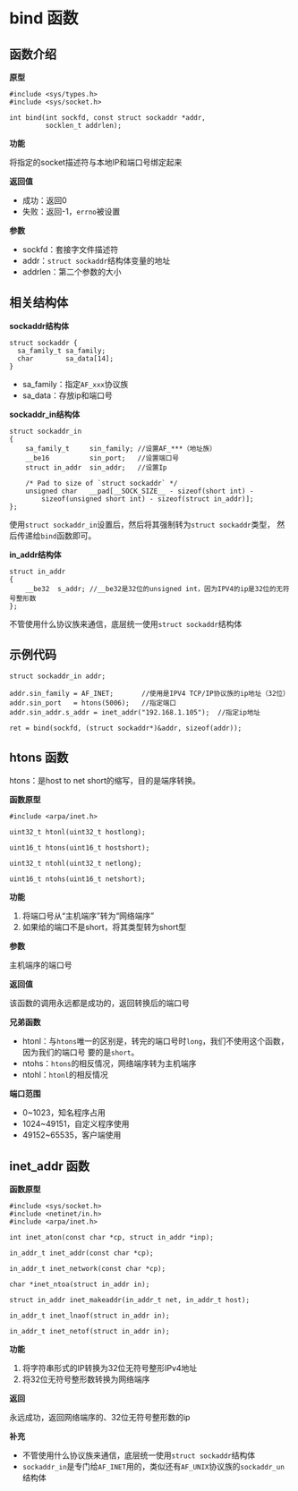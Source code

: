 # bind 函数

## 函数介绍

**原型**

```
#include <sys/types.h>  
#include <sys/socket.h>

int bind(int sockfd, const struct sockaddr *addr,
         socklen_t addrlen);
```

**功能**

将指定的socket描述符与本地IP和端口号绑定起来

**返回值**

- 成功：返回0
- 失败：返回-1，`errno`被设置

**参数**

- sockfd：套接字文件描述符
- addr：`struct sockaddr`结构体变量的地址
- addrlen：第二个参数的大小

## 相关结构体

**sockaddr结构体**

```
struct sockaddr {
  sa_family_t sa_family;
  char        sa_data[14];
}
```

- sa_family：指定`AF_xxx`协议族
- sa_data：存放ip和端口号

**sockaddr_in结构体**

```
struct sockaddr_in
{
    sa_family_t     sin_family; //设置AF_***（地址族）
    __be16          sin_port;   //设置端口号
    struct in_addr  sin_addr;   //设置Ip

    /* Pad to size of `struct sockaddr` */
    unsigned char   __pad[__SOCK_SIZE__ - sizeof(short int) -
        sizeof(unsigned short int) - sizeof(struct in_addr)];
};
```

使用`struct sockaddr_in`设置后，然后将其强制转为`struct sockaddr`类型，
然后传递给`bind`函数即可。

**in_addr结构体**

```
struct in_addr
{
    __be32  s_addr; //__be32是32位的unsigned int，因为IPV4的ip是32位的无符号整形数
};
```

不管使用什么协议族来通信，底层统一使用`struct sockaddr`结构体

## 示例代码

```
struct sockaddr_in addr;

addr.sin_family = AF_INET;       //使用是IPV4 TCP/IP协议族的ip地址（32位）
addr.sin_port   = htons(5006);   //指定端口
addr.sin_addr.s_addr = inet_addr("192.168.1.105");  //指定ip地址

ret = bind(sockfd, (struct sockaddr*)&addr, sizeof(addr));
```


## htons 函数

htons：是host to net short的缩写，目的是端序转换。

**函数原型**

```
#include <arpa/inet.h>

uint32_t htonl(uint32_t hostlong);

uint16_t htons(uint16_t hostshort);

uint32_t ntohl(uint32_t netlong);

uint16_t ntohs(uint16_t netshort);
```

**功能**

1. 将端口号从“主机端序”转为“网络端序”
2. 如果给的端口不是short，将其类型转为short型

**参数**

主机端序的端口号

**返回值**

该函数的调用永远都是成功的，返回转换后的端口号


**兄弟函数**

- htonl：与`htons`唯一的区别是，转完的端口号时`long`，我们不使用这个函数，因为我们的端口号
    要的是`short`。  
- ntohs：`htons`的相反情况，网络端序转为主机端序
- ntohl：`htonl`的相反情况


**端口范围**

- 0~1023，知名程序占用
- 1024~49151，自定义程序使用
- 49152~65535，客户端使用


## inet_addr 函数

**函数原型**

```
#include <sys/socket.h>
#include <netinet/in.h>
#include <arpa/inet.h>

int inet_aton(const char *cp, struct in_addr *inp);

in_addr_t inet_addr(const char *cp);

in_addr_t inet_network(const char *cp);

char *inet_ntoa(struct in_addr in);

struct in_addr inet_makeaddr(in_addr_t net, in_addr_t host);

in_addr_t inet_lnaof(struct in_addr in);

in_addr_t inet_netof(struct in_addr in);
```

**功能**

1. 将字符串形式的IP转换为32位无符号整形IPv4地址
2. 将32位无符号整形数转换为网络端序

**返回**

永远成功，返回网络端序的、32位无符号整形数的ip

**补充**

- 不管使用什么协议族来通信，底层统一使用`struct sockaddr`结构体
- `sockaddr_in`是专门给`AF_INET`用的，类似还有`AF_UNIX`协议族的`sockaddr_un`结构体
